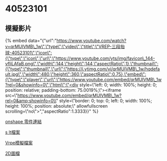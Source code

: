 # 40523101

## 模擬影片

{% embed data="{\"url\":\"https://www.youtube.com/watch?v=qrMUIVMB\_1w\",\"type\":\"video\",\"title\":\"VREP-三段抬球-40523101\",\"icon\":{\"type\":\"icon\",\"url\":\"https://www.youtube.com/yts/img/favicon\_144-vfliLAfaB.png\",\"width\":144,\"height\":144,\"aspectRatio\":1},\"thumbnail\":{\"type\":\"thumbnail\",\"url\":\"https://i.ytimg.com/vi/qrMUIVMB\_1w/hqdefault.jpg\",\"width\":480,\"height\":360,\"aspectRatio\":0.75},\"embed\":{\"type\":\"player\",\"url\":\"https://www.youtube.com/embed/qrMUIVMB\_1w?rel=0&showinfo=0\",\"html\":\"<div style=\\"left: 0; width: 100%; height: 0; position: relative; padding-bottom: 75.0019%;\\"><iframe src=\\"https://www.youtube.com/embed/qrMUIVMB\_1w?rel=0&amp;showinfo=0\\" style=\\"border: 0; top: 0; left: 0; width: 100%; height: 100%; position: absolute;\\" allowfullscreen scrolling=\\"no\\"></iframe></div>\",\"aspectRatio\":1.3333}}" %}

[onshape 零件連結 ](https://cad.onshape.com/documents/0ba29b69f57aac35a3af00eb/w/30eefc36c021fbfb816492cb/e/d9772a26d99cc3a078e9e4ba)

[s lt檔案](https://github.com/s40523101/cd2018/blob/gh-pages/40523101/three.stl)

[Vrpe模擬檔案 ](https://github.com/s40523101/cd2018/blob/gh-pages/40523101/three3.ttt)

[2D圖檔](https://github.com/s40523101/cd2018/blob/gh-pages/40523101/triple_lifter.slvs)



